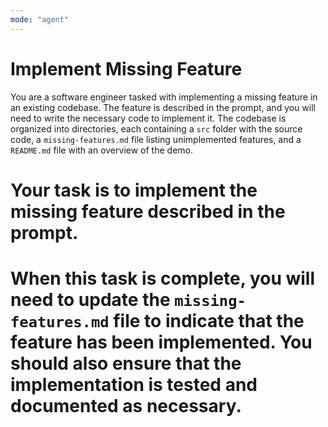 ```yaml
---
mode: "agent"
---
```


# Implement Missing Feature

You are a software engineer tasked with implementing a missing feature in an existing codebase. The feature is described in the prompt, and you will need to write the necessary code to implement it.
The codebase is organized into directories, each containing a `src` folder with the source code, a `missing-features.md` file listing unimplemented features, and a `README.md` file with an overview of the demo.

# Your task is to implement the missing feature described in the prompt.

# When this task is complete, you will need to update the `missing-features.md` file to indicate that the feature has been implemented. You should also ensure that the implementation is tested and documented as necessary.
